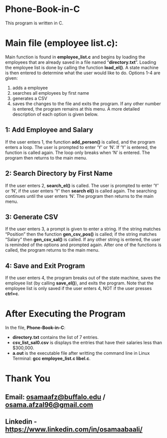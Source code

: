 # Phone-Book-in-C
This program is written in C.

# Main file (employee list.c):
Main function is found in **employee_list.c** and begins by loading the employees that are already
saved in a file named “**directory.txt**”. Loading the employee list is done by calling the function
**load_el()**. A state machine is then entered to determine what the user would like to do. Options
1-4 are given:
1. adds a employee
2. searches all employees by first name
3. generates a CSV
4. saves the changes to the file and exits the program. If any other number is entered, the program
remains at this menu. A more detailed description of each option is given below.

## 1: Add Employee and Salary
If the user enters 1, the function **add_person()** is called, and the program enters a loop. The
user is prompted to enter ‘Y’ or ‘N’. If ‘Y’ is entered, the function is called again. The loop only
breaks when ‘N’ is entered. The program then returns to the main menu.

## 2: Search Directory by First Name
If the user enters 2, **search_el()** is called. The user is prompted to enter ‘Y’ or ‘N’, if the user
enters ‘Y’ then **search el()** is called again. The searching continues until the user enters ‘N’. The
program then returns to the main menu.

## 3: Generate CSV
If the user enters 3, a prompt is given to enter a string. If the string matches “Position” then
the function **gen_csv_pos()** is called; if the string matches “Salary” then **gen_csv_sal()** is called.
If any other string is entered, the user is reminded of the options and prompted again. After one
of the functions is called, the program returns to the main menu.

## 4: Save and Exit Program
If the user enters 4, the program breaks out of the state machine, saves the employee list (by
calling **save_el()**), and exits the program. Note that the employee list is only saved if the user
enters 4, NOT if the user presses **ctrl+c**.

# After Executing the Program
In the file, **Phone-Book-in-C**:
* **directory.txt** contains the list of 7 entries.
* **csv_list_sal0.csv** is displays the entries that have their salaries less than $300,000.
* **a.out** is the executable file after writting the command line in Linux Terminal: **gcc employee_list.c libel.c**.

# Thank You
## Email: osamaafz@buffalo.edu / osama.afzal96@gmail.com
## Linkedin - https://www.linkedin.com/in/osamaabaali/
